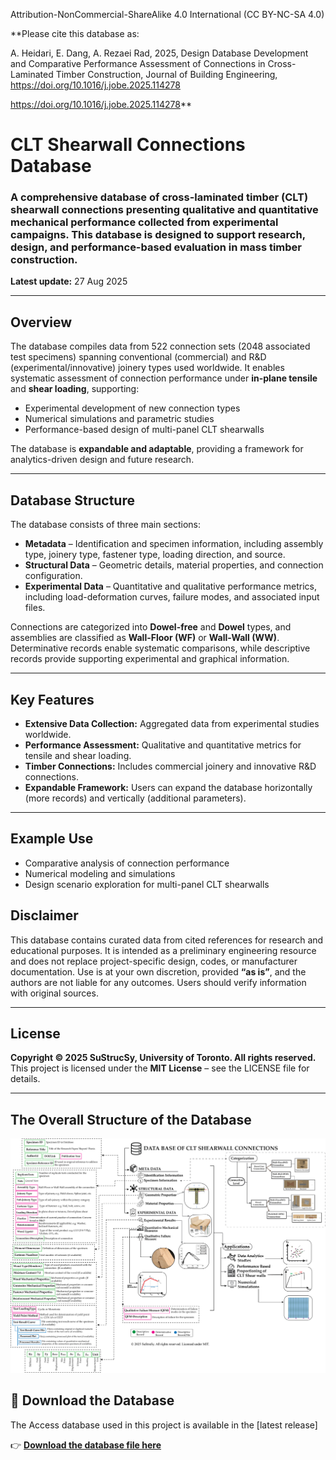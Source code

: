 
Attribution-NonCommercial-ShareAlike 4.0 International (CC BY-NC-SA 4.0)

**Please cite this database as:

A. Heidari, E. Dang, A. Rezaei Rad, 2025, Design Database Development and Comparative Performance Assessment of Connections in Cross-Laminated Timber Construction, Journal of Building Engineering, https://doi.org/10.1016/j.jobe.2025.114278

https://doi.org/10.1016/j.jobe.2025.114278**




# CLT Shearwall Connections Database
### A comprehensive database of cross-laminated timber (CLT) shearwall connections presenting qualitative and quantitative mechanical performance collected from experimental campaigns. This database is designed to support research, design, and performance-based evaluation in mass timber construction. 

**Latest update:** 27 Aug 2025

---

## Overview

The database compiles data from 522 connection sets (2048 associated test specimens) spanning conventional (commercial) and R&D (experimental/innovative) joinery types used worldwide. It enables systematic assessment of connection performance under **in-plane tensile** and **shear loading**, supporting:

- Experimental development of new connection types  
- Numerical simulations and parametric studies  
- Performance-based design of multi-panel CLT shearwalls  

The database is **expandable and adaptable**, providing a framework for analytics-driven design and future research.

---

## Database Structure

The database consists of three main sections:

- **Metadata** – Identification and specimen information, including assembly type, joinery type, fastener type, loading direction, and source.  
- **Structural Data** – Geometric details, material properties, and connection configuration.  
- **Experimental Data** – Quantitative and qualitative performance metrics, including load-deformation curves, failure modes, and associated input files.  

Connections are categorized into **Dowel-free** and **Dowel** types, and assemblies are classified as **Wall-Floor (WF)** or **Wall-Wall (WW)**. Determinative records enable systematic comparisons, while descriptive records provide supporting experimental and graphical information.

---

## Key Features

- **Extensive Data Collection:** Aggregated data from experimental studies worldwide.  
- **Performance Assessment:** Qualitative and quantitative metrics for tensile and shear loading.  
- **Timber Connections:** Includes commercial joinery and innovative R&D connections.  
- **Expandable Framework:** Users can expand the database horizontally (more records) and vertically (additional parameters).

---

## Example Use

- Comparative analysis of connection performance  
- Numerical modeling and simulations  
- Design scenario exploration for multi-panel CLT shearwalls  

## Disclaimer

This database contains curated data from cited references for research and educational purposes. It is intended as a preliminary engineering resource and does not replace project-specific design, codes, or manufacturer documentation. Use is at your own discretion, provided **“as is”**, and the authors are not liable for any outcomes. Users should verify information with original sources.

---

## License

**Copyright © 2025 SuStrucSy, University of Toronto. All rights reserved.**  
This project is licensed under the **MIT License** – see the LICENSE file for details.


---

## The Overall Structure of the Database

![Database Structure](Images/DB_structure.png)



  
## 📂 Download the Database
The Access database used in this project is available in the [latest release]

👉 **[Download the database file here](https://github.com/SuStrucSy/CLT-Shearwall-Connections-Database/releases/tag/CLT-SHWC-DB-V1.0)**
